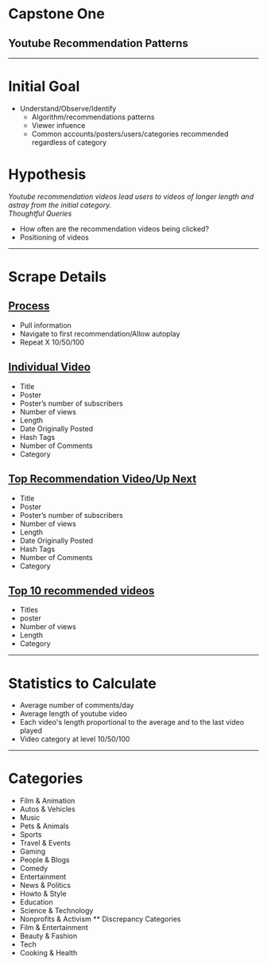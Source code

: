 # Capstone One 

## Youtube Recommendation Patterns

---

# Initial Goal

* Understand/Observe/Identify<br>
    * Algorithm/recommendations patterns <br>
    * Viewer infuence <br>
    * Common accounts/posters/users/categories recommended regardless of category

# Hypothesis

<i>Youtube recommendation videos lead users to videos of longer length and astray from the initial category. </i>
<br>
<i>Thoughtful Queries </i>
* How often are the recommendation videos being clicked?<br>
* Positioning of videos

---

# Scrape Details

## <u>Process</u>
* Pull information <br>
* Navigate to first recommendation/Allow autoplay<br>
* Repeat X 10/50/100

## <u> Individual Video</u>
* Title
* Poster
* Poster’s number of subscribers
* Number of views
* Length
* Date Originally Posted
* Hash Tags
* Number of Comments 
* Category 

## <u>Top Recommendation Video/Up Next</u>
* Title
* Poster
* Poster’s number of subscribers
* Number of views
* Length
* Date Originally Posted
* Hash Tags
* Number of Comments 
* Category <br>

## <u>Top 10 recommended videos</u>
* Titles
* poster
* Number of views
* Length
* Category

---

# Statistics to Calculate
* Average number of comments/day
* Average length of youtube video
* Each video's length proportional to the average and to the last video played
* Video category at level 10/50/100

---    
    
# Categories

* Film & Animation
* Autos & Vehicles
* Music
* Pets & Animals
* Sports
* Travel & Events
* Gaming
* People & Blogs
* Comedy
* Entertainment
* News & Politics
* Howto & Style
* Education
* Science & Technology
* Nonprofits & Activism 
** Discrepancy Categories
* Film & Entertainment
* Beauty & Fashion
* Tech 
* Cooking & Health


